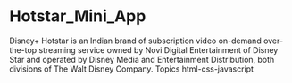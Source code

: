 # Hotstar_Mini_App
Disney+ Hotstar is an Indian brand of subscription video on-demand over-the-top streaming service owned by Novi Digital Entertainment of Disney Star and operated by Disney Media and Entertainment Distribution, both divisions of The Walt Disney Company.  Topics html-css-javascript
